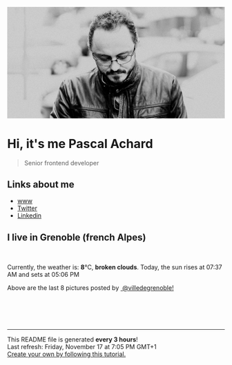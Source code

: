 ![Pascal Achard](./images/photo-pascal-achard.jpg)
# Hi, it's me Pascal Achard
> Senior frontend developer

## Links about me
- [www](https://www.pascal-achard.com)
- [Twitter](https://twitter.com/botmaster)
- [Linkedin](http://www.linkedin.com/in/pascal-achard)


## I live in Grenoble (french Alpes)
<img src="https://openweathermap.org/img/wn/04n@2x.png" alt="">

Currently, the weather is: **8**°C, **broken clouds**.
Today, the sun rises at 07:37 AM and sets at 05:06 PM

Above are the last 8 pictures posted by <a href="https://www.instagram.com/villedegrenoble/" target="_blank"><img alt="" src="https://upload.wikimedia.org/wikipedia/commons/thumb/e/e7/Instagram_logo_2016.svg/1024px-Instagram_logo_2016.svg.png" width="20"/> @villedegrenoble!</a>

<p style="display: flex; flex-wrap: wrap; gap: 20px;">
        <img src="https://cdn1.picuki.com/hosted-by-instagram/q/0exhNuNYnjBcaS3SYdxKjf8F2vJ1Wg5SZ60STLepjSVmIR1vLHOapZA0mpCl6yRxIwVgFDeSYztg5YMvUVVYCj18O0bXQL2NRDtc6qmeU+fN1jVi8pFhnbYyLHQfYH+m98YkUQmYdSgIGaYDG7uo%7C%7CesJ%7C%7CvzwbTYNpi2TNLxCyQlWotfpUrJy9ZRzt52U1h+189JldAJZ+jtvdBFundPZlTIeAefzPcBgoK9jC7QIjZNIuKHtnyuxH34+emlsFj3RuYTM2dENhhzrdSFlqjHxAZY1LHMRiVbmjyI+lNp6kouUGIZM4aYCgIPZfyACW2E2hjtfwZftgALsSUGImUBRwT2Ej+b3e%7C%7CkZpZTzLfaiXt7wkQzaR6vwDoofck4iGNHiUA%7C%7CxOvLlKuxsxaZ+Watqkg2RvlTzd%7C%7C333xEmSWAMjDzWXMJPYvu%7C%7CnbyD60H9izLZjxQZntWVY7tpxl0I++ei+g1TT1TjMNFHAWX09F8yFO8ZQPjHm8OCPr1jaTVSaM8spGK0lJxcfU6z8e9rNA==.jpeg" alt="" width="200"/>
        <img src="https://cdn1.picuki.com/hosted-by-instagram/q/0exhNuNYnjBcaS3SYdxKjf8F2vJ1Wg5SZ60STLepjSVmIR1vLHOapZA0mpCj4yRwKwVlASuRYztg5YMsV1xVAz1yP0TdQLCNTjdT6q2RXO3N1jZg%7C%7CJ5okrc1KXYXZX+r8cIvUwmYdSgIGaYDG7uo%7C%7CesJ+f3scjIEri2WNbwT9zJBpY6uSKVKz8B1pJ2Jg3Tt%7C%7C9kiJzJE5m4vMAQrptqO52lEX%7C%7CD+O8BnsaBwVLYBxMQK5qnRlSaHEmw+Jj8uQXagtIj+kOYA2DvgQGAd4UuvX%7C%7CowDnRHiXS0p0J3t4gj1aSNBdxuiekakIH2bSAEXG428Fk71pu1ynOdV0Gv%7C%7CGgL9TPq4Iy7VN0+j4%7C%7C4CsyZbfqk7QjLaeb%7C%7CMZRCeHc6OOTpfVjqJ8CfMvkfmY4SSq0bj3+U1Ff7S7734wB4AGgSgWfeWMQ=.jpeg" alt="" width="200"/>
        <img src="https://cdn1.picuki.com/hosted-by-instagram/q/0exhNuNYnjBcaS3SYdxKjf8F2vJ1Wg9SZ60STLepjSVmIR1vLHOapZA0mpCl6yRxIwVgFDeSYztg5o0oUFRSCj18O0fcT7GLRDdX7aycV+7N1zVn9pNplLw0JHEYYXKm9MMoVgmYdSgIGaYDG7uo+qhT5aGuO1lQpTb9d7JGmC4E5ZObS6olhMF4pJ2Jg3Tt%7C%7C9kiJzJE5m4vMAQrptqO52hEX%7C%7CD+O8BnsaBwVLYBxMQK5qnRlSaHEmw+Jj8uRHagtIj+kOYA2CnpIQZu8GD+VLoWDnQhlWeIkw53t4gj1aSNBdxuiekZkIH2bSAEXG428Fk71p26qCDMa2is4EhX2j3+2JqrXPQHv7rEHKezYe654jvxPZ%7C%7CEIaJjfD9cJLmFdxGObfa1BZ8Uw81AFKUeh2GU9ifwQoD9zh91DBl5ijWyBJtkRPDP76iP13%7C%7CbqBqtuR4ziZ6%7C%7CTYcO2FV2q92arwl+JCqTUOlqYhWCn28sEeFTeLqVxpyHPrwU.jpeg" alt="" width="200"/>
        <img src="https://cdn1.picuki.com/hosted-by-instagram/q/0exhNuNYnjBcaS3SYdxKjf8F2vJ1Wg9SZ60STLepjSVmIR1vLHOapZA0mpCl6yRxIwVgFDeSYztg5YsvVVhSDz18O0fcTbKPRT5S6KueVuvN1zFg85FikLs3LXQaYnam%7C%7C8ApUQmYdSgIGaYDG7uo%7C%7CesJ+fjrcjcFrjOMNbRKmDdttdCwFahlza4lsfe4kx2xu5xncG114WNxahlw5OLUqQUCSKnjMcF6saR5UvoPjsBRpr2gmCG2GGM5b295BTGS9IjOkqg8iyDXdzQspjD3F+8EIU8hjl246iUmjbQ+mIGSFopm+MZhlrKBGGRBWmhm+jVBocW+xzTsSUGI%7C%7CgVRwGKOlf7kNPchmZbxJvuYatDs1XztdJjEOo9hSlQVKaj4d1yMD8GTH+V9ldtgLb0d8xvm1EjvOrO53xBzU3gfxTuDUcIgfNyb566WzXKIqBKEqy8xhemvfJh3+ktIxcGVzQBOdnL+U5F4FTeA%7C%7CXV0E45Ffo+OkZuJPb0Xa0YjbNFVlW+IuIZRJEvpoOlqNos=.jpeg" alt="" width="200"/>
        <img src="https://cdn1.picuki.com/hosted-by-instagram/q/0exhNuNYnjBcaS3SYdxKjf8F2vJ1WgxSZ60STLepjSVmIR1vLHOapZA0mpCj4yRwKwVlASuRYztg5YgiUlRUDT15OULdTbSNRD9U5qSdV+fN1z1u8JBjl7g2JH0eZ3+n%7C%7C8UlUgmYdSgIGaYDG7uo%7C%7CesJ%7C%7CPnucjcFrjOMNbRKmDdttdCwFahlza4lsfe4kx2xu5xncG114WNxahlw5OLUqQUCSKnjMcF6saR5UvoPjsBRpr6gmCG2GGM5b295BTGS9IjOkqg8iyDXdzQspjD2F+8EIU8hjl246hsCuap42pyPMrtY+MYHsK6EZ39BWmhm+jVBocW+xzTvSUGI%7C%7CgVRwGKOlf7kNPEu+8WgGtKbd%7C%7Cy47nCQbLSME4RmZ1IJFvTMVW3+BMOxMOdVx4NITMp071Dt4zyFXen30yI3CzAX1WHeVMRSFdnb+6GnzWTZhmDWolRuxJo=.jpeg" alt="" width="200"/>
        <img src="https://cdn1.picuki.com/hosted-by-instagram/q/0exhNuNYnjBcaS3SYdxKjf8F2vJ1Wg9SZ60STLepjSVmIR1vLHOapZA0mpCl6yRxIwVgFDeSYzxp7YMuUllSDz18Ok3XQbaJST1U766YXOfN0DRn9JJlkrs8KXwfbHOm8cYlXAmYdSgIGaYDG7uo+qhT5aGuO1lQpTb9d7JGmC4E5ZObS6olhMF4pJ2Jg3Tt%7C%7C9kiJzJE5m4vMAQrptqO52hEX%7C%7CD+O8BnsaBwVLYBxMQK5qnRlSaHEmw+Jj8uR3agtIj+kOYA2CH4Vi1o8HiweLkoDnRTiwGWrhF3t4gj1aSNBdxuiekZkIH2bSAEXG428Fk71p26qCDMa2is4EhX2j3+2JqrX+Qh97vECKKwcfbw4jvleZ76OetiWj9cJLmFdxGObfa1BZ8Uw81AFKUeh2GU9iKzTZfL+EJjIyNBkQOeDbhWEfy6kZuy8FPb0xXakyYVv8msXZpU92lOoP+arwl+JCqTUOsfYmCHn28sEeFTeLqVxpyHPrwU.jpeg" alt="" width="200"/>
        <img src="https://cdn1.picuki.com/hosted-by-instagram/q/0exhNuNYnjBcaS3SYdxKjf8F2vJ1Wg9SZ60STLepjSVmIR1vLHOapZA0mpCl6yRxIwVgFDeSYztg5I0vUV9RAj18O0XYS7aBSjdQ56ieU+zN2zFh8pdnkro0LXIaZ3en9MUrOzjYMTIfQeoEH%7C%7Cb2rvUW%7C%7C%7C%7CLwbTIBpi2TMLBCyQlWotfpUrJy9ZRzt52U1h+189JldAJZ+jtvdBFundPZlTIeAefzPcBgoK9jC7QIjZNIuaHtnyuxH34+emlsFj3RuYTM2dENhhzrdSFlqjH+AZY1LHMRiVbm4Bgzuq8tm5eMHKhM4bMWoprOHSACW2E2hjtfwZftgALsSUGImUBRwT2Ej+b3e%7C%7CkZpZTzLfaiXt7wkQzaR6vzDp5WcE4qUNHcYkjxKvLmKexojKRuWatqkg2RvlTzd%7C%7C333xEmSWAMjDzWXMJPYvu%7C%7C4o288Xv3gW+apx0Ymu72bapp0kt72%7C%7CKfvlIrKH+fEZ1WGSHz1wEnOItKUPjHm8OCPr1jbDBfb88spGK0lJxcfU6z8e9rNA==.jpeg" alt="" width="200"/>
        <img src="https://cdn1.picuki.com/hosted-by-instagram/q/0exhNuNYnjBcaS3SYdxKjf8F2vJ1Wg9SZ60STLepjSVmIR1vLHOapZA0mpCj4yRwKwVlASuRYztg5IovUlRTDT1yO0XdQbWPSjhT6q2RVe3N0TZn9JZgkbsyJXcWY3Ko9cIpVAmYdSgIGaYDG7uo%7C%7CesJ+eXvbD4FuDKSPLQT9zJBpY6uSKVKz8J13bHR1Bv9vdBhGy5CoiVxfA8XrN7loi5XT%7C%7Cf%7C%7CPNpxq7U6RbML3opXpezqlSy2AnkrfHx%7C%7CGn6ctYaHoOAAuiDpYGhpqzHheKc4EEMWggi85BMi%7C%7C4YEkaLwYKxVgdwa4JHuCmMDUjFKiCU%7C%7Ck8SqtQLsSUHv3EBQnjeel%7C%7CW+eqN29qrRI9fEc+K%7C%7CywX3SYXJQo90U21cWf%7C%7CBS1HQLvruSt5QjoV5TOtN8Wqw0QGQTb%7C%7CFmhx0WWMf1mzbLbFWBcKTx5C3+3ON2j%7C%7Cd9VNt.jpeg" alt="" width="200"/>
</p>

------------
<p>This README file is generated <b>every 3 hours</b>!
    <br />Last refresh: Friday, November 17 at 7:05 PM GMT+1
    <br /><a href="https://medium.com/@th.guibert/how-to-create-a-self-updating-readme-md-for-your-github-profile-f8b05744ca91">Create your own by following this tutorial.</a>
</p>
<p><a href="https://github.com/botmaster/botmaster/actions/workflows/main.yaml"><img alt="" src="https://github.com/botmaster/botmaster/actions/workflows/main.yaml/badge.svg" /></a></p>

